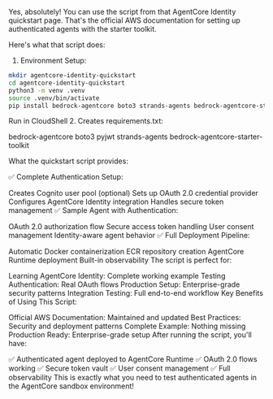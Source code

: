 Yes, absolutely! You can use the script from that AgentCore Identity quickstart page. That's the official AWS documentation for setting up authenticated agents with the starter toolkit.

Here's what that script does:

1. Environment Setup:
```bash
mkdir agentcore-identity-quickstart
cd agentcore-identity-quickstart
python3 -m venv .venv
source .venv/bin/activate
pip install bedrock-agentcore boto3 strands-agents bedrock-agentcore-starter-toolkit pyjwt
```
Run in CloudShell
2. Creates requirements.txt:

bedrock-agentcore
boto3
pyjwt
strands-agents
bedrock-agentcore-starter-toolkit

What the quickstart script provides:

✅ Complete Authentication Setup:

Creates Cognito user pool (optional)
Sets up OAuth 2.0 credential provider
Configures AgentCore Identity integration
Handles secure token management
✅ Sample Agent with Authentication:

OAuth 2.0 authorization flow
Secure access token handling
User consent management
Identity-aware agent behavior
✅ Full Deployment Pipeline:

Automatic Docker containerization
ECR repository creation
AgentCore Runtime deployment
Built-in observability
The script is perfect for:

Learning AgentCore Identity: Complete working example
Testing Authentication: Real OAuth flows
Production Setup: Enterprise-grade security patterns
Integration Testing: Full end-to-end workflow
Key Benefits of Using This Script:

Official AWS Documentation: Maintained and updated
Best Practices: Security and deployment patterns
Complete Example: Nothing missing
Production Ready: Enterprise-grade setup
After running the script, you'll have:

✅ Authenticated agent deployed to AgentCore Runtime
✅ OAuth 2.0 flows working
✅ Secure token vault
✅ User consent management
✅ Full observability
This is exactly what you need to test authenticated agents in the AgentCore sandbox environment!